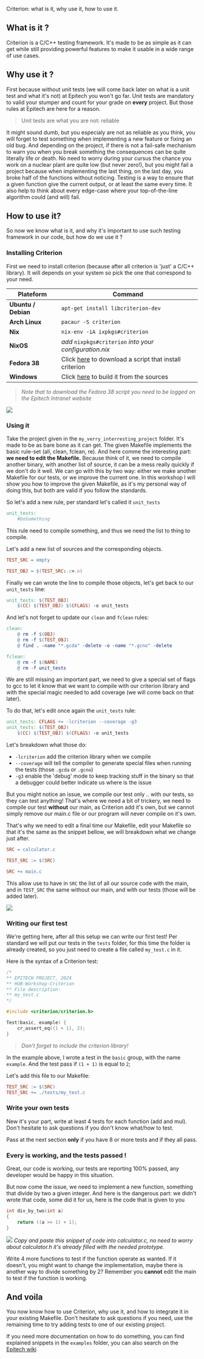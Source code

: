 Criterion: what is it, why use it, how to use it.

## What is it ?

Criterion is a C/C++ testing framework. It's made to be as simple as it can get while still providing powerful features to make it usable in a wide range of use cases.

## Why use it ?

First because without unit tests (we will come back later on what is a unit test and what it's not) at Epitech you won't go far. Unit tests are mandatory to valid your stumper and count for your grade on **every** project.
But those rules at Epitech are here for a reason.

> Unit tests are what you are not: reliable

It might sound dumb, but you especialy  are not as reliable as you think, you will forget to test something when implementing a new feature or fixing an old bug. And depending on the project, if there is not a fail-safe mechanism to warn you when you break something the consequences can be quite literally life or death.
No need to worry during your cursus the chance you work on a nuclear plant are quite low (but never zero!), but you might fail a project because when implementing the last thing, on the last day, you broke half of the functions without noticing.
Testing is a way to ensure that a given function give the current output, or at least the same every time. It also help to think about every edge-case where your top-of-the-line algorithm could (and will) fail.

## How to use it?

So now we know what is it, and why it's important to use such testing framework in our code, but how do we use it ?

### Installing Criterion

First we need to install criterion (because after all criterion is 'just' a C/C++ library).
It will depends on your system so pick the one that correspond to your need.

| Plateform | Command |
| ---- | ---- |
| **Ubuntu / Debian** | `apt-get install libcriterion-dev` |
| **Arch Linux** | `pacaur -S criterion` |
| **Nix** | `nix-env -iA ixpkgs#criterion` |
| **NixOS** | *add* `nixpkgs#criterion` *into your configuration.nix* |
| **Fedora 38** | Click [here](https://intra.epitech.eu/file/Public/technical-documentations/C/install_criterion.sh) to download a script that install criterion |
| **Windows** | Click [here](https://github.com/Snaipe/Criterion) to build it from the sources |
> *Note that to download the Fedora 38 script you need to be logged on the Epitech Intranet website*

![](./doc/pkg_meme.png)

### Using it

Take the project given in the `my_verry_interresting_project` folder. It's made to be as bare bone as it can get. The given Makefile implements the basic rule-set (all, clean, fclean, re). And here comme the interesting part: **we need to edit the Makefile.**
Because think of it, we need to compile another binary, with another list of source, it can be a mess really quickly if we don't do it well.
We can go with this by two way: either we make another Makefile for our tests, or we improve the current one. In this workshop I will show you how to improve the given Makefile, as it's my personal way of doing this, but both are valid if you follow the standards.

So let's add a new rule, per standard let's called it `unit_tests`
```Makefile
unit_tests:
	#DoSomething
```

This rule need to compile something, and thus we need the list to thing to compile.

Let's add a new list of sources and the corresponding objects.
```Makefile
TEST_SRC = empty

TEST_OBJ = $(TEST_SRC:.c=.o)
```

Finally we can wrote the line to compile those objects, let's get back to our `unit_tests` line:
```Makefile
unit_tests: $(TEST_OBJ)
	$(CC) $(TEST_OBJ) $(CFLAGS) -o unit_tests
```

And let's not forget to update our `clean` and `fclean` rules:
```Makefile
clean:
	@ rm -f $(OBJ)
	@ rm -f $(TEST_OBJ)
	@ find . -name "*.gcda" -delete -o -name "*.gcno" -delete

fclean:
	@ rm -f $(NAME)
	@ rm -f unit_tests
```

We are still missing an important part, we need to give a special set of flags to gcc to let it know that we want to compile with our criterion library and with the special magic needed to add coverage (we will come back on that later).

To do that, let's edit once again the `unit_tests` rule:
```Makefile
unit_tests: CFLAGS += -lcriterion --coverage -g3
unit_tests: $(TEST_OBJ)
	$(CC) $(TEST_OBJ) $(CFLAGS) -o unit_tests
```

Let's breakdown what those do:
* `-lcriterion` add the criterion library when we compile
* `--coverage` will tell the compiler to generate special files when running the tests (those `.gcda` or `.gcno`)
* `-g3` enable the 'debug' mode to keep tracking stuff in the binary so that a debugger could better indicate us where is the issue

But you might notice an issue, we compile our test only .. with our tests, so they can test anything! That's where we need a bit of trickery, we need to compile our test **without** our main, as Criterion add it's own, but we cannot simply remove our main.c file or our program will never compile on it's own.

That's why we need to edit a final time our Makefile, edit your Makefile so that it's the same as the snippet bellow, we will breakdown what we change just after.
```Makefile
SRC = calculator.c

TEST_SRC := $(SRC)

SRC += main.c
```
This allow use to have in `SRC` the list of all our source code with the main, and in `TEST_SRC` the same without our main, and with our tests (those will be added later).

![](./doc/compile_meme.jpg)

### Writing our first test

We're getting here, after all this setup we can write our first test!
Per standard we will put our tests in the `tests` folder, for this time the folder is already created, so you just need to create a file called `my_test.c` in it.

Here is the syntax of a Criterion test:
```c
/*
** EPITECH PROJECT, 2024
** HUB-Workshop-Criterion
** File description:
** my_test.c
*/

#include <criterion/criterion.h>

Test(basic, example) {
    cr_assert_eq((1 + 1), 2);
}
```

> *Don't forget to include the criterion library!*

In the example above, I wrote a test in the `basic` group, with the name `example`.
And the test pass if `(1 + 1)` is equal to `2`;

Let's add this file to our Makefile:
```Makefile
TEST_SRC := $(SRC)
TEST_SRC += ./tests/my_test.c
```

### Write your own tests

New it's your part, write at least 4 tests for each function (add and mul).
Don't hesitate to ask questions if you don't know what/how to test.

Pass at the next section **only** if you have 8 or more tests and if they all pass.

### Every is working, and the tests passed !

Great, our code is working, our tests are reporting 100% passed, any developer would be happy in this situation.

But now come the issue, we need to implement a new function, something that divide by two a given integer. And here is the dangerous part: we didn't wrote that code, some did it for us, here is the code that is given to you
```c
int div_by_two(int a)
{
	return ((a >> 1) + 1);
}
```

![](./doc/confused_cat.png)
*Copy and paste this snippet of code into calculator.c, no need to worry about calculator.h it's already filled with the needed prototype.*

Write 4 more functions to test if the function operate as wanted.
If it doesn't, you might want to change the implementation, maybe there is another way to divide something by 2?
Remember you **cannot** edit the main to test if the function is working.

## And voila

You now know how to use Criterion, why use it, and how to integrate it in your existing Makefile. Don't hesitate to ask questions if you need, use the remaining time to try adding tests to one of our existing project.

If you need more documentation on how to do something, you can find explained snippets in the `examples` folder, you can also search on the [Epitech wiki](https://epitech-2022-technical-documentation.readthedocs.io/en/latest/criterion.html)
